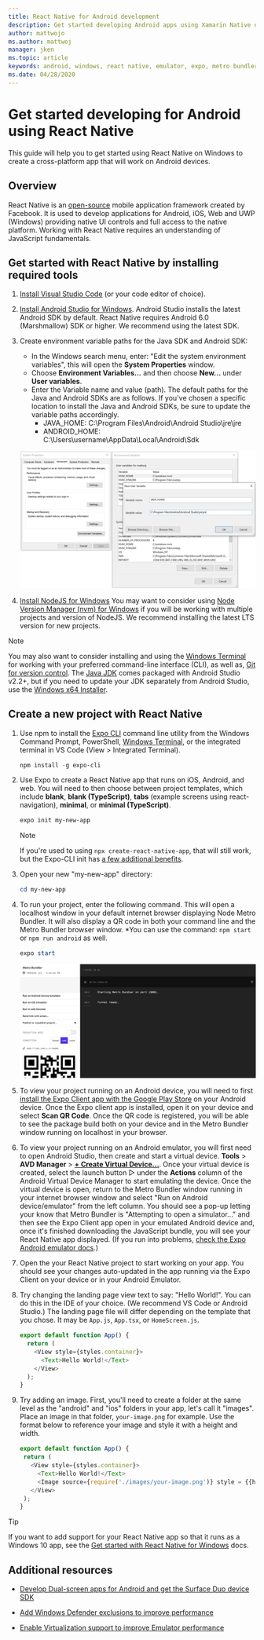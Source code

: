 ```yaml
---
title: React Native for Android development
description: Get started developing Android apps using Xamarin Native on Windows.
author: mattwojo
ms.author: mattwoj 
manager: jken
ms.topic: article
keywords: android, windows, react native, emulator, expo, metro bundler, terminal
ms.date: 04/28/2020
---
```


# Get started developing for Android using React Native

This guide will help you to get started using React Native on Windows to create a cross-platform app that will work on Android devices.

## Overview

React Native is an [open-source](https://github.com/facebook/react-native) mobile application framework created by Facebook. It is used to develop applications for Android, iOS, Web and UWP (Windows) providing native UI controls and full access to the native platform. Working with React Native requires an understanding of JavaScript fundamentals.

## Get started with React Native by installing required tools

1. [Install Visual Studio Code](https://code.visualstudio.com) (or your code editor of choice).

2. [Install Android Studio for Windows](https://developer.android.com/studio). Android Studio installs the latest Android SDK by default. React Native requires Android 6.0 (Marshmallow) SDK or higher. We recommend using the latest SDK.

3. Create environment variable paths for the Java SDK and Android SDK:
    - In the Windows search menu, enter: "Edit the system environment variables", this will open the **System Properties** window.
    - Choose **Environment Variables...** and then choose **New...** under **User variables**.
    - Enter the Variable name and value (path). The default paths for the Java and Android SDKs are as follows. If you've chosen a specific location to install the Java and Android SDKs, be sure to update the variable paths accordingly.
        - JAVA_HOME: C:\Program Files\Android\Android Studio\jre\jre
        - ANDROID_HOME: C:\Users\username\AppData\Local\Android\Sdk

    ![Screenshot of adding environmental variable path](../images/add-environmental-variable-path.png)

4. [Install NodeJS for Windows](https://nodejs.org/en/) You may want to consider using [Node Version Manager (nvm) for Windows](https://github.com/coreybutler/nvm-windows#node-version-manager-nvm-for-windows) if you will be working with multiple projects and version of NodeJS. We recommend installing the latest LTS version for new projects.

> [!NOTE]
> You may also want to consider installing and using the [Windows Terminal](https://www.microsoft.com/p/windows-terminal-preview/9n0dx20hk701?activetab=pivot:overviewtab) for working with your preferred command-line interface (CLI), as well as, [Git for version control](https://git-scm.com/downloads). The [Java JDK](https://www.oracle.com/java/technologies/javase-downloads.html) comes packaged with Android Studio v2.2+, but if you need to update your JDK separately from Android Studio, use the [Windows x64 Installer](https://www.oracle.com/java/technologies/javase-jdk14-downloads.html).

## Create a new project with React Native

1. Use npm to install the [Expo CLI](https://docs.expo.io/versions/latest/) command line utility from the Windows Command Prompt, PowerShell, [Windows Terminal](https://www.microsoft.com/p/windows-terminal-preview/9n0dx20hk701?activetab=pivot:overviewtab), or the integrated terminal in VS Code (View > Integrated Terminal).

    ```powershell
    npm install -g expo-cli
    ```

2. Use Expo to create a React Native app that runs on iOS, Android, and web. You will need to then choose between project templates, which include **blank**, **blank (TypeScript)**, **tabs** (example screens using react-navigation), **minimal**, or **minimal (TypeScript)**.

    ```powershell
    expo init my-new-app
    ```

    > [!NOTE]
    > If you're used to using `npx create-react-native-app`, that will still work, but the Expo-CLI init has [a few additional benefits](https://github.com/react-native-community/discussions-and-proposals/issues/23).

3. Open your new "my-new-app" directory:

    ```powershell
    cd my-new-app
    ```

4. To run your project, enter the following command. This will open a localhost window in your default internet browser displaying Node Metro Bundler. It will also display a QR code in both your command line and the Metro Bundler browser window. *You can use the command: `npm start` or `npm run android` as well.

     ```powershell
    expo start
    ```

    ![Screenshot of Metro Bundler in browser](../images/metro-bundler.png)

5. To view your project running on an Android device, you will need to first [install the Expo Client app with the Google Play Store](https://play.google.com/store/apps/details?id=host.exp.exponent&hl=en_US) on your Android device. Once the Expo client app is installed, open it on your device and select **Scan QR Code**. Once the QR code is registered, you will be able to see the package build both on your device and in the Metro Bundler window running on localhost in your browser.

6. To view your project running on an Android emulator, you will first need to open Android Studio, then create and start a virtual device. **Tools** > **AVD Manager** > **[+ Create Virtual Device...](https://developer.android.com/studio/run/managing-avds#createavd)**. Once your virtual device is created, select the launch button ▷ under the **Actions** column of the Android Virtual Device Manager to start emulating the device. Once the virtual device is open, return to the Metro Bundler window running in your internet browser window and select "Run on Android device/emulator" from the left column. You should see a pop-up letting your know that Metro Bundler is "Attempting to open a simulator..." and then see the Expo Client app open in your emulated Android device and, once it's finished downloading the JavaScript bundle, you will see your React Native app displayed. (If you run into problems, [check the Expo Android emulator docs](https://docs.expo.io/workflow/android-studio-emulator/).)

7. Open the your React Native project to start working on your app. You should see your changes auto-updated in the app running via the Expo Client on your device or in your Android Emulator.

8. Try changing the landing page view text to say: "Hello World!". You can do this in the IDE of your choice. (We recommend VS Code or Android Studio.) The landing page file will differ depending on the template that you chose. It may be `App.js`, `App.tsx`, or `HomeScreen.js`.

    ```typescript
    export default function App() {
      return (
        <View style={styles.container}>
          <Text>Hello World!</Text>
        </View>
      );
    }
    ```

9. Try adding an image. First, you'll need to create a folder at the same level as the "android" and "ios" folders in your app, let's call it "images". Place an image in that folder, `your-image.png` for example. Use the format below to reference your image and style it with a height and width.

     ```typescript
    export default function App() {
      return (
        <View style={styles.container}>
          <Text>Hello World!</Text>
          <Image source={require('./images/your-image.png')} style = {{height: 200, width: 250, }} />
        </View>
      );
    }
    ```

> [!TIP]
> If you want to add support for your React Native app so that it runs as a Windows 10 app, see the [Get started with React Native for Windows](https://microsoft.github.io/react-native-windows/docs/getting-started) docs.

## Additional resources

- [Develop Dual-screen apps for Android and get the Surface Duo device SDK](/dual-screen/android/)

- [Add Windows Defender exclusions to improve performance](defender-settings.md)

- [Enable Virtualization support to improve Emulator performance](emulator.md#enable-virtualization-support)